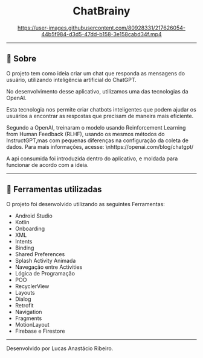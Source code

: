 <div align="center">
<h1> ChatBrainy </h1>
</div>



<div align="center">

https://user-images.githubusercontent.com/80928331/217626054-44b5f984-d3d5-47dd-b158-3e158cabd34f.mp4


</div>

---

## 📖 Sobre

O projeto tem como ideia criar um chat que responda as mensagens do usuário, utilizando inteligência artificial do ChatGPT.

No desenvolvimento desse aplicativo, utilizamos uma das tecnologias da OpenAI.

Esta tecnologia nos permite criar chatbots inteligentes que podem ajudar os usuários a encontrar as respostas que precisam de maneira mais eficiente.

Segundo a OpenAI, treinaram o modelo usando Reinforcement Learning from Human Feedback (RLHF), usando os mesmos métodos do InstructGPT,mas com pequenas diferenças na configuração da coleta de dados.
Para mais informações, acesse: \nhttps://openai.com/blog/chatgpt/

A api consumida foi introduzida dentro do aplicativo, e moldada para funcionar de acordo com a ideia.

---

## 🚀 Ferramentas utilizadas

O projeto foi desenvolvido utilizando as seguintes Ferramentas:

- Android Studio
- Kotlin
- Onboarding
- XML
- Intents
- Binding
- Shared Preferences
- Splash Activity Animada
- Navegação entre Activities
- Lógica de Programação
- POO
- RecyclerView
- Layouts
- Dialog
- Retrofit
- Navigation
- Fragments
- MotionLayout
- Firebase e Firestore

---

Desenvolvido por Lucas Anastácio Ribeiro.

